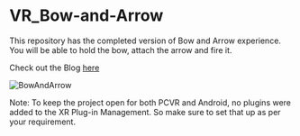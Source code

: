 # VR_Bow-and-Arrow

This repository has the completed version of Bow and Arrow experience. You will be able to hold the bow, attach the arrow and fire it.

Check out the Blog [here]()

![BowAndArrow](https://user-images.githubusercontent.com/94760299/148019648-f0e6f239-7acb-4a94-a1cc-d3a958575811.gif)

Note:
To keep the project open for both PCVR and Android, no plugins were added to the XR Plug-in Management. So make sure to set that up as per your requirement.
